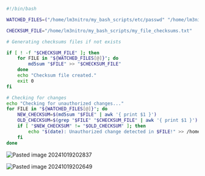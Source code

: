 
```bash 
#!/bin/bash

WATCHED_FILES=("/home/lm3nitro/my_bash_scripts/etc/passwd" "/home/lm3nitro/my_bash_scripts/etc/shadow")

CHECKSUM_FILE="/home/lm3nitro/my_bash_scripts/my_file_checksums.txt"

# Generating checksums files if not exists

if [ ! -f "$CHECKSUM_FILE" ]; then
    for FILE in "${WATCHED_FILES[@]}"; do
        md5sum "$FILE" >> "$CHECKSUM_FILE"
    done
    echo "Checksum file created."
    exit 0
fi

# Checking for changes
echo "Checking for unauthorized changes..."
for FILE in "${WATCHED_FILES[@]}"; do
    NEW_CHECKSUM=$(md5sum "$FILE" | awk '{ print $1 }')
    OLD_CHECKSUM=$(grep "$FILE" "$CHECKSUM_FILE" | awk '{ print $1 }')
    if [ "$NEW_CHECKSUM" != "$OLD_CHECKSUM" ]; then
        echo "$(date): Unauthorized change detected in $FILE!" >> /home/lm3nitro/my_bash_scripts/intrusion_detection.log
    fi
done
```
![Pasted image 20241019202837](https://github.com/user-attachments/assets/4544ae45-72f2-4fd8-b103-19638742833b)

![Pasted image 20241019202649](https://github.com/user-attachments/assets/68119777-6ee9-4f3d-b7be-44157c12907f)
